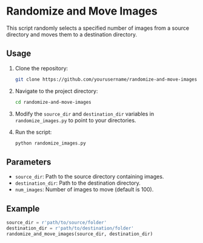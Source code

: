 # Randomize and Move Images

This script randomly selects a specified number of images from a source directory and moves them to a destination directory.

## Usage

1. Clone the repository:
    ```bash
    git clone https://github.com/yourusername/randomize-and-move-images.git
    ```

2. Navigate to the project directory:
    ```bash
    cd randomize-and-move-images
    ```

3. Modify the `source_dir` and `destination_dir` variables in `randomize_images.py` to point to your directories.

4. Run the script:
    ```bash
    python randomize_images.py
    ```

## Parameters

- `source_dir`: Path to the source directory containing images.
- `destination_dir`: Path to the destination directory.
- `num_images`: Number of images to move (default is 100).

## Example

```python
source_dir = r'path/to/source/folder'
destination_dir = r'path/to/destination/folder'
randomize_and_move_images(source_dir, destination_dir)
